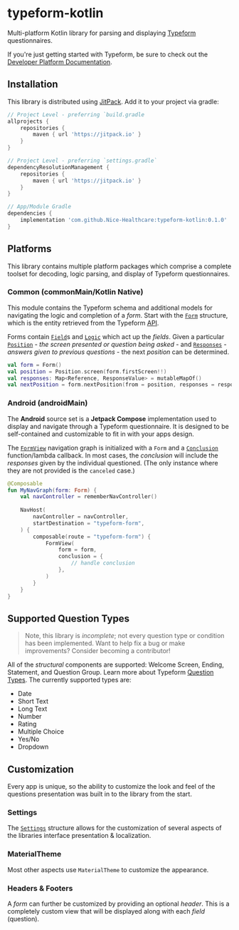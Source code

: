 # typeform-kotlin

Multi-platform Kotlin library for parsing and displaying [Typeform](https://www.typeform.com) questionnaires.

If you're just getting started with Typeform, be sure to check out the [Developer Platform Documentation](https://www.typeform.com/developers/get-started/).

## Installation

This library is distributed using [JitPack](https://jitpack.io). Add it to your project via gradle:

```groovy
// Project Level - preferring `build.gradle
allprojects {
    repositories {
        maven { url 'https://jitpack.io' }
    }
}

// Project Level - preferring `settings.gradle`
dependencyResolutionManagement {
    repositories {
        maven { url 'https://jitpack.io' }
    }
}

// App/Module Gradle
dependencies {
    implementation 'com.github.Nice-Healthcare:typeform-kotlin:0.1.0'
}
```

## Platforms

This library contains multiple platform packages which comprise a complete toolset for decoding, logic parsing, and display of Typeform questionnaires.

### Common (commonMain/Kotlin Native)

This module contains the Typeform schema and additional models for navigating the logic and completion of a _form_. Start with the [`Form`](Typeform/src/commonMain/kotlin/com/typeform/schema/Form.kt) structure, which is the entity retrieved from the Typeform [API](https://www.typeform.com/developers/create/reference/retrieve-forms/).

Forms contain [`Field`](typeform/src/commonMain/kotlin/com/typeform/schema/Field.kt)s and [`Logic`](typeform/src/commonMain/kotlin/com/typeform/schema/Logic.kt) which act up the _fields_. Given a particular [`Position`](typeform/src/commonMain/kotlin/com/typeform/models/Position.kt) - _the screen presented or question being asked_ - and [`Responses`](typeform/src/commonMain/kotlin/com/typeform/models/Responses.kt) - _answers given to previous questions_ - the next _position_ can be determined.

```kotlin
val form = Form()
val position = Position.screen(form.firstScreen!!)
val responses: Map<Reference, ResponseValue> = mutableMapOf()
val nextPosition = form.nextPosition(from = position, responses = responses)
```

### Android (androidMain)

The **Android** source set is a **Jetpack Compose** implementation used to display and navigate through a Typeform questionnaire. It is designed to be self-contained and customizable to fit in with your apps design.

The [`FormView`](typeform/src/androidMain/kotlin/com/typeform/ui/structure/FormView.kt) navigation graph is initialized with a `Form` and a [`Conclusion`](typeform/src/androidMain/kotlin/com/typeform/ui/models/Conclusion.kt) function/lambda callback. In most cases, the _conclusion_ will include the _responses_ given by the individual questioned. (The only instance where they are not provided is the `canceled` case.)

```kotlin
@Composable
fun MyNavGraph(form: Form) {
    val navController = rememberNavController()
    
    NavHost(
        navController = navController,
        startDestination = "typeform-form",
    ) {
        composable(route = "typeform-form") {
            FormView(
                form = form,
                conclusion = {
                    // handle conclusion
                },
            )
        }
    }
}
```

## Supported Question Types

> Note, this library is _incomplete_; not every question type or condition has been implemented. Want to help fix a bug or make improvements? Consider becoming a contributor!

All of the _structural_ components are supported: Welcome Screen, Ending, Statement, and Question Group. Learn more about Typeform [Question Types](https://www.typeform.com/help/a/question-types-360051789692/?attribution_user_id=1dbdf7d8-4d28-44f6-8536-d95cf65b0311). The currently supported types are:

* Date
* Short Text
* Long Text
* Number
* Rating
* Multiple Choice
* Yes/No
* Dropdown

## Customization

Every app is unique, so the ability to customize the look and feel of the questions presentation was built in to the library from the start.

### Settings

The [`Settings`](typeform/src/androidMain/kotlin/com/typeform/ui/models/Settings.kt) structure allows for the customization of several aspects of the libraries interface presentation & localization.

### MaterialTheme

Most other aspects use `MaterialTheme` to customize the appearance. 

### Headers & Footers

A _form_ can further be customized by providing an optional _header_. This is a completely custom view that will be displayed along with each _field_ (question).
